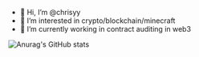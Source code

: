 - 👋 Hi, I’m @chrisyy
- 👀 I’m interested in crypto/blockchain/minecraft
- 🌱 I’m currently working in contract auditing in web3

![Anurag's GitHub stats](https://github-readme-stats.vercel.app/api?username=chrisyy2003&show_icons=true&theme=tokyonight)

<!-- ![](https://komarev.com/ghpvc/?username=chrisyy2003) -->
<!---
chrisyy2003/chrisyy2003 is a ✨ special ✨ repository because its `README.md` (this file) appears on your GitHub profile.
You can click the Preview link to take a look at your changes.
--->
